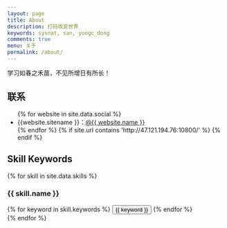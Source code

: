 ```yaml
---
layout: page
title: About
description: 打码改变世界
keywords: sysnat, san, yongc_dong 
comments: true
menu: 关于
permalink: /about/
---
```


学习如春之禾苗，不见所增日有所长！


## 联系

<ul>
{% for website in site.data.social %}
<li>{{website.sitename }}：<a href="{{ website.url }}" target="_blank">@{{ website.name }}</a></li>
{% endfor %}
{% if site.url contains 'http://47.121.194.76:10800/' %}
{% endif %}
</ul>


## Skill Keywords

{% for skill in site.data.skills %}
### {{ skill.name }}
<div class="btn-inline">
{% for keyword in skill.keywords %}
<button class="btn btn-outline" type="button">{{ keyword }}</button>
{% endfor %}
</div>
{% endfor %}
